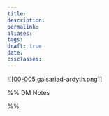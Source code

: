 ```yaml
---
title: 
description: 
permalink: 
aliases: 
tags: 
draft: true
date: 
cssclasses:
---
```

![[00-005.galsariad-ardyth.png]] 


%% DM Notes



%%
